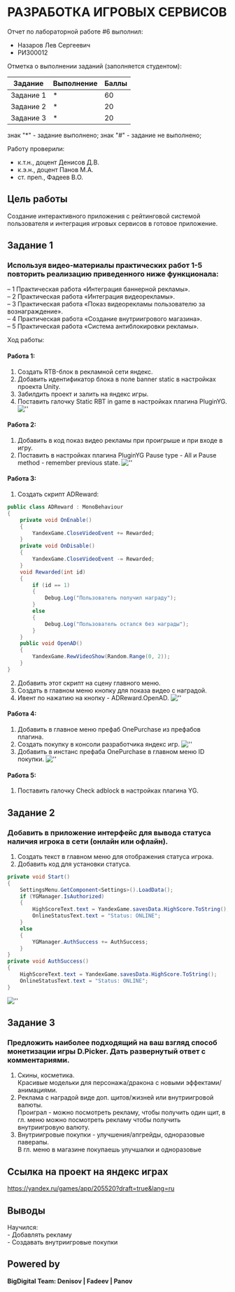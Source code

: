 # РАЗРАБОТКА ИГРОВЫХ СЕРВИСОВ
Отчет по лабораторной работе #6 выполнил:
- Назаров Лев Сергеевич
- РИ300012

Отметка о выполнении заданий (заполняется студентом):

| Задание | Выполнение | Баллы |
| ------ | ------ | ------ |
| Задание 1 | * | 60 |
| Задание 2 | * | 20 |
| Задание 3 | * | 20 |

знак "*" - задание выполнено; знак "#" - задание не выполнено;

Работу проверили:
- к.т.н., доцент Денисов Д.В.
- к.э.н., доцент Панов М.А.
- ст. преп., Фадеев В.О.

## Цель работы
Создание интерактивного приложения с рейтинговой системой
пользователя и интеграция игровых сервисов в готовое приложение.

## Задание 1
### Используя видео-материалы практических работ 1-5 повторить реализацию приведенного ниже функционала:
– 1 Практическая работа «Интеграция баннерной рекламы». <br>
– 2 Практическая работа «Интеграция видеорекламы». <br>
– 3 Практическая работа «Показ видеорекламы пользователю за вознаграждение». <br>
– 4 Практическая работа «Создание внутриигрового магазина». <br>
– 5 Практическая работа «Система антиблокировки рекламы». <br>

Ход работы:
#### Работа 1: 
1) Создать RTB-блок в рекламной сети яндекс.
2) Добавить идентификатор блока в поле banner static в настройках проекта Unity.
3) Забилдить проект и залить на яндекс игры.
4) Поставить галочку Static RBT in game в настройках плагина PluginYG.
![''](Screenshots/1.PNG)
#### Работа 2: 
1) Добавить в код показ видео рекламы при проигрыше и при входе в игру.
2) Поставить в настройках плагина PluginYG Pause type - All и Pause method - remember previous state. 
![''](Screenshots/2.PNG)
#### Работа 3: 
1) Создать скрипт ADReward:
```cs
public class ADReward : MonoBehaviour
{
    private void OnEnable()
    {
        YandexGame.CloseVideoEvent += Rewarded;
    }
    private void OnDisable()
    {
        YandexGame.CloseVideoEvent -= Rewarded;
    }
    void Rewarded(int id)
    {
        if (id == 1)
        {
            Debug.Log("Пользователь получил награду");
        }
        else
        {
            Debug.Log("Пользователь остался без награды");
        }
    }
    public void OpenAD()
    {
        YandexGame.RewVideoShow(Random.Range(0, 2));
    }
}
```
2) Добавить этот скрипт на сцену главного меню.
3) Создать в главном меню кнопку для показа видео с наградой.
4) Ивент по нажатию на кнопку - ADReward.OpenAD.
![''](Screenshots/1.gif)
#### Работа 4: 
1) Добавить в главное меню префаб OnePurchase из префабов плагина.
2) Создать покупку в консоли разработчика яндекс игр.
![''](Screenshots/3.PNG)
3) Добавить в инстанс префаба OnePurchase в главном меню ID покупки.
![''](Screenshots/2.gif)
#### Работа 5: 
1) Поставить галочку Check adblock в настройках плагина YG.
## Задание 2
### Добавить в приложение интерфейс для вывода статуса наличия игрока в сети (онлайн или офлайн). 
1) Создать текст в главном меню для отображения статуса игрока.
2) Добавить код для установки статуса.
```cs
private void Start()
{
    SettingsMenu.GetComponent<Settings>().LoadData();
    if (YGManager.IsAuthorized)
    {
        HighScoreText.text = YandexGame.savesData.HighScore.ToString();
        OnlineStatusText.text = "Status: ONLINE";
    }
    else
    {
        YGManager.AuthSuccess += AuthSuccess;
    }
}
private void AuthSuccess()
{
    HighScoreText.text = YandexGame.savesData.HighScore.ToString();
    OnlineStatusText.text = "Status: ONLINE";
}
```
![''](Screenshots/4.PNG)
## Задание 3
### Предложить наиболее подходящий на ваш взгляд способ монетизации игры D.Picker. Дать развернутый ответ с комментариями.
1) Скины, косметика. <br>
    Красивые модельки для персонажа/дракона с новыми эффектами/анимациями. <br>
2) Реклама с наградой виде доп. щитов/жизней или внутриигровой валюты. <br>
    Проиграл - можно посмотреть рекламу, чтобы получить один щит, в гл. меню можно посмотреть рекламу чтобы получить внутриигровую валюту. <br>
3) Внутриигровые покупки - улучшения/апгрейды, одноразовые паверапы. <br>
   В гл. меню в магазине покупаешь улучшалки и одноразовые <br>
## Ссылка на проект на яндекс играх
https://yandex.ru/games/app/205520?draft=true&lang=ru
## Выводы
Научился: <br>
    - Добавлять рекламу <br>
    - Создавать внутриигровые покупки <br>
## Powered by

**BigDigital Team: Denisov | Fadeev | Panov**
